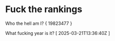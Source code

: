 # Fuck the rankings

Who the hell am I?
{ 19823477 }

What fucking year is it?
[ 2025-03-21T13:36:40Z ]
